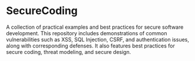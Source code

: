 # SecureCoding
A collection of practical examples and best practices for secure software development. This repository includes demonstrations of common vulnerabilities such as XSS, SQL Injection, CSRF, and authentication issues, along with corresponding defenses. It also features best practices for secure coding, threat modeling, and secure design.
